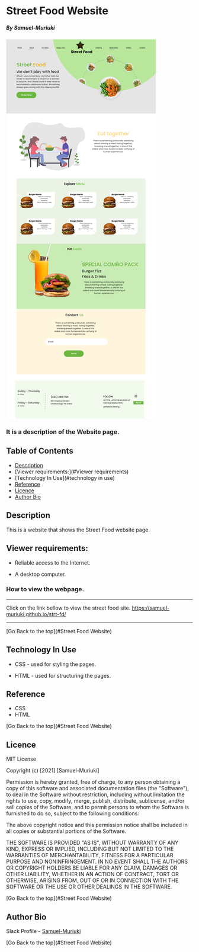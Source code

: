 # Street Food Website

##### By Samuel-Muriuki

![Website Image](imgs/StreetFood.png)
### It is a description of the Website page.

## Table of Contents

+ [Description](#Description)
+ [Viewer requirements:](#Viewer requirements)
+ [Technology In Use](#technology in use)
+ [Reference](#reference)
+ [Licence](#licence)
+ [Author Bio](#author-bio)

## Description
<p>This is a website that shows the Street Food website page.</p>

## Viewer requirements:

* Reliable access to the Internet.

* A desktop computer.

### How to view the webpage.
****
Click on the link bellow to view the street food site.
https://samuel-muriuki.github.io/strt-fd/
****
[Go Back to the top](#Street Food Website)
## Technology In Use

* CSS - used for styling the pages.

* HTML - used for structuring the pages.

## Reference
* CSS
* HTML

[Go Back to the top](#Street Food Website)

## Licence

MIT License

Copyright (c) [2021] [Samuel-Muriuki]

Permission is hereby granted, free of charge, to any person obtaining a copy
of this software and associated documentation files (the "Software"), to deal
in the Software without restriction, including without limitation the rights
to use, copy, modify, merge, publish, distribute, sublicense, and/or sell
copies of the Software, and to permit persons to whom the Software is
furnished to do so, subject to the following conditions:

The above copyright notice and this permission notice shall be included in all
copies or substantial portions of the Software.

THE SOFTWARE IS PROVIDED "AS IS", WITHOUT WARRANTY OF ANY KIND, EXPRESS OR
IMPLIED, INCLUDING BUT NOT LIMITED TO THE WARRANTIES OF MERCHANTABILITY,
FITNESS FOR A PARTICULAR PURPOSE AND NONINFRINGEMENT. IN NO EVENT SHALL THE
AUTHORS OR COPYRIGHT HOLDERS BE LIABLE FOR ANY CLAIM, DAMAGES OR OTHER
LIABILITY, WHETHER IN AN ACTION OF CONTRACT, TORT OR OTHERWISE, ARISING FROM,
OUT OF OR IN CONNECTION WITH THE SOFTWARE OR THE USE OR OTHER DEALINGS IN THE
SOFTWARE.

[Go Back to the top](#Street Food Website)

## Author Bio

Slack Profile - [Samuel-Muriuki](https://app.slack.com/)

[Go Back to the top](#Street Food Website)
